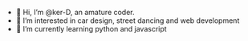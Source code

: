 - 👋 Hi, I’m @ker-D, an amature coder.
- 👀 I’m interested in car design, street dancing and web development
- 🌱 I’m currently learning python and javascript


<!---
- 📫 How to reach me ...
ker-D/ker-D is a ✨ special ✨ repository because its `README.md` (this file) appears on your GitHub profile.
You can click the Preview link to take a look at your changes.
--->
